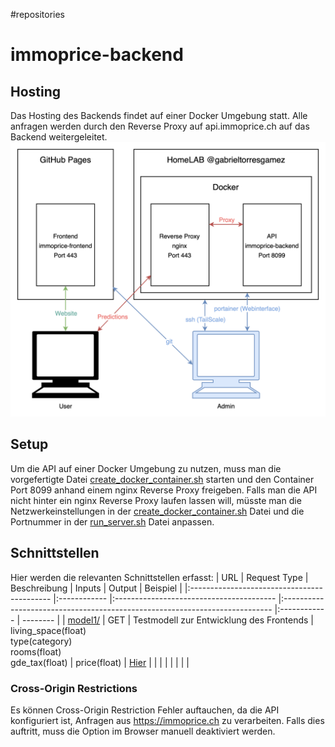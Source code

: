 #repositories 
# immoprice-backend
## Hosting
Das Hosting des Backends findet auf einer Docker Umgebung statt. Alle anfragen werden durch den Reverse Proxy auf api.immoprice.ch auf das Backend weitergeleitet. 
![Immoprice Hosting](Setup.png)
## Setup
Um die API auf einer Docker Umgebung zu nutzen, muss man die vorgefertigte Datei [create_docker_container.sh](https://github.com/Immobilienrechner-Challenge/immoprice-backend/blob/main/create_docker_container.sh) starten und den Container Port 8099 anhand einem nginx Reverse Proxy freigeben. Falls man die API nicht hinter ein nginx Reverse Proxy laufen lassen will, müsste man die Netzwerkeinstellungen in der [create_docker_container.sh](https://github.com/Immobilienrechner-Challenge/immoprice-backend/blob/main/create_docker_container.sh) Datei und die Portnummer in der [run_server.sh](https://github.com/Immobilienrechner-Challenge/immoprice-backend/blob/main/run_server.sh) Datei anpassen.
## Schnittstellen
Hier werden die relevanten Schnittstellen erfasst:
| URL                                         | Request Type | Beschreibung                             | Inputs                                                                      | Output       | Beispiel |
|:------------------------------------------- |:------------ |:---------------------------------------- |:--------------------------------------------------------------------------- |:------------ | -------- |
| [model1/](https://api.immoprice.ch/model1/) | GET          | Testmodell zur Entwicklung des Frontends | living_space(float) <br> type(category)<br> rooms(float)<br> gde_tax(float) | price(float) | [Hier](http://api.immoprice.ch/model1/?living_space=105&type=flat&rooms=5.5&gde_tax=4)         |
|                                             |              |                                          |                                                                             |              |          |
### Cross-Origin Restrictions
Es können Cross-Origin Restriction Fehler auftauchen, da die API konfiguriert ist, Anfragen aus https://immoprice.ch zu verarbeiten. Falls dies auftritt, muss die Option im Browser manuell deaktiviert werden.